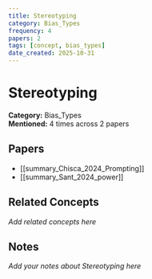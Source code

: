 ```yaml
---
title: Stereotyping
category: Bias_Types
frequency: 4
papers: 2
tags: [concept, bias_types]
date_created: 2025-10-31
---
```


# Stereotyping

**Category:** Bias_Types  
**Mentioned:** 4 times across 2 papers

## Papers

- [[summary_Chisca_2024_Prompting]]
- [[summary_Sant_2024_power]]

## Related Concepts

*Add related concepts here*

## Notes

*Add your notes about Stereotyping here*
